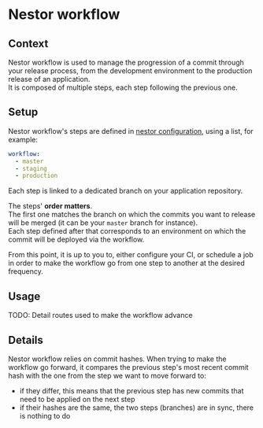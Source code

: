 # Nestor workflow

## Context

Nestor workflow is used to manage the progression of a commit through your release process, from the development environment to the production release of an application.  
It is composed of multiple steps, each step following the previous one.

## Setup

Nestor workflow's steps are defined in [nestor configuration](./configuration.md), using a list, for example:

```yaml
workflow:
  - master
  - staging
  - production
```

Each step is linked to a dedicated branch on your application repository.

The steps' **order matters**.  
The first one matches the branch on which the commits you want to release will be merged (it can be your `master` branch for instance).  
Each step defined after that corresponds to an environment on which the commit will be deployed via the workflow.

From this point, it is up to you to, either configure your CI, or schedule a job in order to make the workflow go from one step to another at the desired frequency.

## Usage

TODO: Detail routes used to make the workflow advance

## Details

Nestor workflow relies on commit hashes. When trying to make the workflow go forward, it compares the previous step's most recent commit hash with the one from the step we want to move forward to:

- if they differ, this means that the previous step has new commits that need to be applied on the next step
- if their hashes are the same, the two steps (branches) are in sync, there is nothing to do
